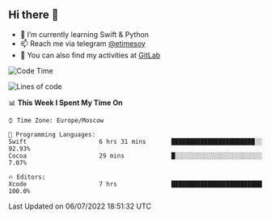 ## Hi there 👋
- 🌱 I’m currently learning Swift & Python
- 📫 Reach me via telegram [@etimesoy](https://t.me/etimesoy/)
- 🦊 You can also find my activities at [GitLab](https://gitlab.com/etimesoy)

<!--START_SECTION:waka-->
![Code Time](http://img.shields.io/badge/Code%20Time-0%20secs-blue)

![Lines of code](https://img.shields.io/badge/From%20Hello%20World%20I%27ve%20Written-188%20Thousand%20lines%20of%20code-blue)

📊 **This Week I Spent My Time On** 

```text
⌚︎ Time Zone: Europe/Moscow

💬 Programming Languages: 
Swift                    6 hrs 31 mins       ███████████████████████░░   92.93% 
Cocoa                    29 mins             █░░░░░░░░░░░░░░░░░░░░░░░░   7.07%

🔥 Editors: 
Xcode                    7 hrs               █████████████████████████   100.0%

```


 Last Updated on 06/07/2022 18:51:32 UTC
<!--END_SECTION:waka-->
